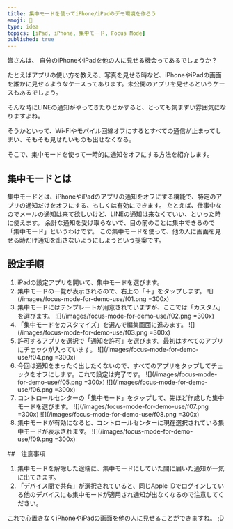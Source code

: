 ```yaml
---
title: 集中モードを使ってiPhone/iPadのデモ環境を作ろう
emoji: 📵
type: idea
topics: [iPad, iPhone, 集中モード, Focus Mode]
published: true
---
```

皆さんは、 自分のiPhoneやiPadを他の人に見せる機会ってあるでしょうか？

たとえばアプリの使い方を教える、写真を見せる時など、iPhoneやiPadの画面を誰かに見せるようなケースってあります。未公開のアプリを見せるというケースもあるでしょう。

そんな時にLINEの通知がやってきたりとかすると、とっても気まずい雰囲気になりますよね。

そうかといって、Wi-Fiやモバイル回線オフにするとすべての通信が止まってしまい、そもそも見せたいものも出せなくなる。

そこで、集中モードを使って一時的に通知をオフにする方法を紹介します。

## 集中モードとは
集中モードとは、iPhoneやiPadのアプリの通知をオフにする機能で、特定のアプリの通知だけをオフにする、もしくは有効にできます。
たとえば、仕事中なのでメールの通知は来て欲しいけど、LINEの通知は来なくていい、といった時に使えます。
余計な通知を受け取らないで、目の前のことに集中できるので「集中モード」というわけです。
この集中モードを使って、他の人に画面を見せる時だけ通知を出さないようにしようという提案です。

## 設定手順

1. iPadの設定アプリを開いて、集中モードを選びます。
2. 集中モードの一覧が表示されるので、右上の「＋」をタップします。
![](/images/focus-mode-for-demo-use/f01.png =300x)
3. 集中モードにはテンプレートが用意されていますが、ここでは「カスタム」を選びます。
![](/images/focus-mode-for-demo-use/f02.png =300x)
4. 「集中モードをカスタマイズ」を選んで編集画面に進みます。
![](/images/focus-mode-for-demo-use/f03.png =300x)
5. 許可するアプリを選択で「通知を許可」を選びます。最初はすべてのアプリにチェックが入っています。
![](/images/focus-mode-for-demo-use/f04.png =300x)
6. 今回は通知をまったく出したくないので、すべてのアプリをタップしてチェックをオフにします。これで設定は完了です。
![](/images/focus-mode-for-demo-use/f05.png =300x)
![](/images/focus-mode-for-demo-use/f06.png =300x)
7. コントロールセンターの「集中モード」をタップして、先ほど作成した集中モードを選びます。
![](/images/focus-mode-for-demo-use/f07.png =300x)
![](/images/focus-mode-for-demo-use/f08.png =300x)
8. 集中モードが有効になると、コントロールセンターに現在選択されている集中モードが表示されます。
![](/images/focus-mode-for-demo-use/f09.png =300x)

##　注意事項
1. 集中モードを解除した途端に、集中モードにしていた間に届いた通知が一気に出てきます。
2. 「デバイス間で共有」が選択されていると、同じApple IDでログインしている他のデバイスにも集中モードが適用され通知が出なくなるので注意してください。

これで心置きなくiPhoneやiPadの画面を他の人に見せることができますね。 ;D